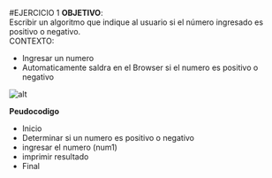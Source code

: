 #EJERCICIO 1
**OBJETIVO**:  
Escribir un algoritmo que indique al usuario si el número ingresado es positivo o negativo.  
CONTEXTO:
* Ingresar un numero 
* Automaticamente saldra en el Browser si el numero es positivo o negativo
  
![alt](http://3.1m.yt/xD1Nwv4.jpg)

**Peudocodigo**
* Inicio
* Determinar si un numero es positivo o negativo
* ingresar el numero (num1)
* imprimir resultado
* Final
